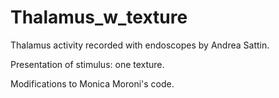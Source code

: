 # Thalamus_w_texture

Thalamus activity recorded with endoscopes by Andrea Sattin. 

Presentation of stimulus: one texture. 

Modifications to Monica Moroni's code.

